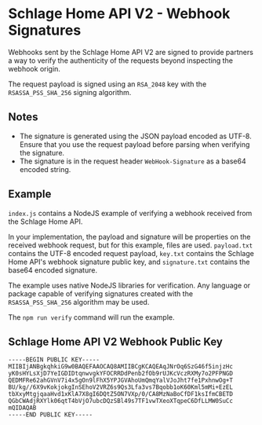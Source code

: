 # Schlage Home API V2 - Webhook Signatures

Webhooks sent by the Schlage Home API V2 are signed to provide partners a way to verify the authenticity of the requests beyond inspecting the webhook origin.

The request payload is signed using an `RSA_2048` key with the `RSASSA_PSS_SHA_256` signing algorithm.

## Notes

- The signature is generated using the JSON payload encoded as UTF-8. Ensure that you use the request payload before parsing when verifying the signature.
- The signature is in the request header `WebHook-Signature` as a base64 encoded string.


## Example
`index.js` contains a NodeJS example of verifying a webhook received from the Schlage Home API.

In your implementation, the payload and signature will be properties on the received webhook request, but for this example, files are used. `payload.txt` contains the UTF-8 encoded request payload, `key.txt` contains the Schlage Home API's webhook signature public key, and `signature.txt` contains the base64 encoded signature.

The example uses native NodeJS libraries for verification. Any language or package capable of verifying signatures created with the `RSASSA_PSS_SHA_256` algorithm may be used.

The `npm run verify` command will run the example. 

## Schlage Home API V2 Webhook Public Key

```
-----BEGIN PUBLIC KEY-----
MIIBIjANBgkqhkiG9w0BAQEFAAOCAQ8AMIIBCgKCAQEAqJNrOq6SzG46f5injzHc
yK0sHYLsXjD7YeIGDIDtqnwvgkYFOCRRDdPenb2fOb9rUJKcVczRXMy7o2PFPNGD
QEDMFRe62ahGVnV7i4x5gOn9lFhX5YPJGVAhoUmQmqYalVJoJht7fe1PxhnwOg+T
BU/kg//6X9vKokjokgInSEhoV2VRZ6s9Qs3Lfa3vs7Bqobb1oK60Kml5mMi+EzEL
tbXxyMtgjqaaHvd1xKlA7X8gI6DQtZ5ON7VXp/0/CA8MzNaBoCfDF1ksIfmCBETD
QGbCWAdjRXYlk06qtT4bVjO7ubcDQzSBl49s7TF1vwTXeoXTqpeC6DfLLMW0SuCc
mQIDAQAB
-----END PUBLIC KEY-----
```
